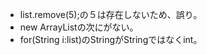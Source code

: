 * list.remove(5);の５は存在しないため、誤り。  
* new ArrayListの次に<Integer>がない。  
* for(String i:list)のStringがStringではなくint。